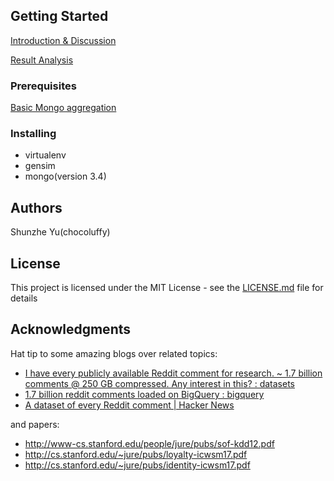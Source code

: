 ## Getting Started

[Introduction & Discussion](https://github.com/chocoluffy/redditQA/wiki/Introduction-&-Discussion)

[Result Analysis](https://github.com/chocoluffy/redditQA/wiki/Result-Analysis)

### Prerequisites

[Basic Mongo aggregation](https://github.com/chocoluffy/redditQA/wiki/Basic-Mongo-aggregation)


### Installing

- virtualenv
- gensim
- mongo(version 3.4)


## Authors

Shunzhe Yu(chocoluffy)

## License

This project is licensed under the MIT License - see the [LICENSE.md](LICENSE.md) file for details

## Acknowledgments

Hat tip to some amazing blogs over related topics:

- [I have every publicly available Reddit comment for research. ~ 1.7 billion comments @ 250 GB compressed. Any interest in this? : datasets](https://www.reddit.com/r/datasets/comments/3bxlg7/i_have_every_publicly_available_reddit_comment/)
- [1.7 billion reddit comments loaded on BigQuery : bigquery](https://www.reddit.com/r/bigquery/comments/3cej2b/17_billion_reddit_comments_loaded_on_bigquery/?st=j7kvnyo1&sh=04948ad1)
- [A dataset of every Reddit comment | Hacker News](https://news.ycombinator.com/item?id=9869871)

and papers:

- http://www-cs.stanford.edu/people/jure/pubs/sof-kdd12.pdf
- http://cs.stanford.edu/~jure/pubs/loyalty-icwsm17.pdf
- http://cs.stanford.edu/~jure/pubs/identity-icwsm17.pdf

